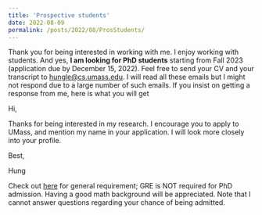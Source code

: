 ```yaml
---
title: 'Prospective students'
date: 2022-08-09
permalink: /posts/2022/08/ProsStudents/
---
```


Thank you for being interested in working with me. I enjoy working with students. And yes,  **I am looking for PhD students** starting from Fall 2023 (application due by December 15, 2022). Feel free to send your CV and your transcript to hungle@cs.umass.edu. I will read all these emails but I might not respond due to a large number of such emails. If you insist on getting a response from me, here is what you will get

Hi,

Thanks for being interested in my research. I encourage you to apply to UMass, and mention my name in your application. I will look more closely into your profile. 

Best,

Hung

Check out [here](https://www.cics.umass.edu/admissions/application-instructions) for general requirement; GRE is NOT required for PhD admission. Having a good math background will be appreciated. Note that I cannot answer questions regarding your chance of being admitted.
